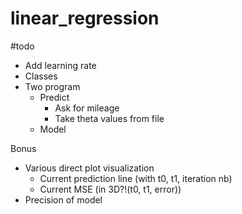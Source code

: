 # linear_regression

#todo
- Add learning rate
- Classes 
- Two program
	- Predict
		- Ask for mileage
		- Take theta values from file
	- Model

Bonus
- Various direct plot visualization
	- Current prediction line (with t0, t1, iteration nb)
	- Current MSE (in 3D?!(t0, t1, error))
- Precision of model
